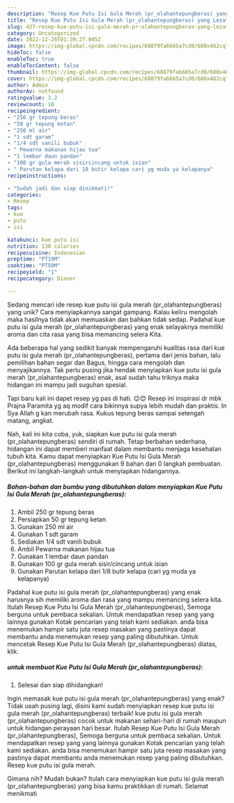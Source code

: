 ```yaml
---
description: "Resep Kue Putu Isi Gula Merah (pr_olahantepungberas) yang Lezat Sekali"
title: "Resep Kue Putu Isi Gula Merah (pr_olahantepungberas) yang Lezat Sekali"
slug: 427-resep-kue-putu-isi-gula-merah-pr-olahantepungberas-yang-lezat-sekali
category: Uncategorized
date: 2022-12-26T01:39:27.045Z
image: https://img-global.cpcdn.com/recipes/68879fa6665a7cd0/680x482cq70/kue-putu-isi-gula-merah-pr_olahantepungberas-foto-resep-utama.jpg
hideToc: false
enableToc: true
enableTocContent: false
thumbnail: https://img-global.cpcdn.com/recipes/68879fa6665a7cd0/680x482cq70/kue-putu-isi-gula-merah-pr_olahantepungberas-foto-resep-utama.jpg
cover: https://img-global.cpcdn.com/recipes/68879fa6665a7cd0/680x482cq70/kue-putu-isi-gula-merah-pr_olahantepungberas-foto-resep-utama.jpg
author: Admin
authorAv: notfound
ratingvalue: 3.2
reviewcount: 18
recipeingredient:
- "250 gr tepung beras"
- "50 gr tepung ketan"
- "250 ml air"
- "1 sdt garam"
- "1/4 sdt vanili bubuk"
- " Pewarna makanan hijau tua"
- "1 lembar daun pandan"
- "100 gr gula merah sisircincang untuk isian"
- " Parutan kelapa dari 18 butir kelapa cari yg muda ya kelapanya"
recipeinstructions:

- "Sudah jadi dan siap dinikmati!"
categories:
- Resep
tags:
- kue
- putu
- isi

katakunci: kue putu isi 
nutrition: 130 calories
recipecuisine: Indonesian
preptime: "PT19M"
cooktime: "PT50M"
recipeyield: "1"
recipecategory: Dinner

---
```





Sedang mencari ide resep kue putu isi gula merah (pr_olahantepungberas) yang unik? Cara menyiapkannya sangat gampang. Kalau keliru mengolah maka hasilnya tidak akan memuaskan dan bahkan tidak sedap. Padahal kue putu isi gula merah (pr_olahantepungberas) yang enak selayaknya memiliki aroma dan cita rasa yang bisa memancing selera Kita.





Ada beberapa hal yang sedikit banyak mempengaruhi kualitas rasa dari kue putu isi gula merah (pr_olahantepungberas), pertama dari jenis bahan, lalu pemilihan bahan segar dan Bagus, hingga cara mengolah dan menyajikannya. Tak perlu pusing jika hendak menyiapkan kue putu isi gula merah (pr_olahantepungberas) enak,      asal sudah tahu triknya maka hidangan ini mampu jadi suguhan spesial.














Tapi baru kali ini dapet resep yg pas di hati. 😉😊 Resep ini inspirasi dr mbk Prajna Paramita yg aq modif cara bikinnya supya lebih mudah dan praktis. In Sya Allah g kan merubah rasa. Kukus tepung beras sampai setengah matang, angkat.






Nah, kali ini kita coba, yuk, siapkan kue putu isi gula merah (pr_olahantepungberas) sendiri di rumah. Tetap berbahan sederhana, hidangan ini dapat memberi manfaat dalam membantu menjaga kesehatan tubuh kita. Kamu dapat menyiapkan Kue Putu Isi Gula Merah (pr_olahantepungberas) menggunakan 9 bahan dan 0 langkah pembuatan. Berikut ini langkah-langkah untuk menyiapkan hidangannya.

<!--inarticleads1-->

##### Bahan-bahan dan bumbu yang dibutuhkan dalam menyiapkan Kue Putu Isi Gula Merah (pr_olahantepungberas):

1. Ambil 250 gr tepung beras
1. Persiapkan 50 gr tepung ketan
1. Gunakan 250 ml air
1. Gunakan 1 sdt garam
1. Sediakan 1/4 sdt vanili bubuk
1. Ambil  Pewarna makanan hijau tua
1. Gunakan 1 lembar daun pandan
1. Gunakan 100 gr gula merah sisir/cincang untuk isian
1. Gunakan  Parutan kelapa dari 1/8 butir kelapa (cari yg muda ya kelapanya)


Padahal kue putu isi gula merah (pr_olahantepungberas) yang enak harusnya sih memiliki aroma dan rasa yang mampu memancing selera kita. Itulah Resep Kue Putu Isi Gula Merah (pr_olahantepungberas), Semoga berguna untuk pembaca sekalian. Untuk mendapatkan resep yang yang lainnya gunakan Kotak pencarian yang telah kami sediakan. anda bisa menemukan hampir satu juta resep masakan yang pastinya dapat membantu anda menemukan resep yang paling dibutuhkan. Untuk mencetak Resep Kue Putu Isi Gula Merah (pr_olahantepungberas) diatas, klik. 

<!--inarticleads2-->

#####  untuk membuat Kue Putu Isi Gula Merah (pr_olahantepungberas):


1. Selesai dan siap dihidangkan!

Ingin memasak kue putu isi gula merah (pr_olahantepungberas) yang enak? Tidak usah pusing lagi, disini kami sudah menyiapkan resep kue putu isi gula merah (pr_olahantepungberas) terbaik! kue putu isi gula merah (pr_olahantepungberas) cocok untuk makanan sehari-hari di rumah maupun untuk hidangan perayaan hari besar. Itulah Resep Kue Putu Isi Gula Merah (pr_olahantepungberas), Semoga berguna untuk pembaca sekalian. Untuk mendapatkan resep yang yang lainnya gunakan Kotak pencarian yang telah kami sediakan. anda bisa menemukan hampir satu juta resep masakan yang pastinya dapat membantu anda menemukan resep yang paling dibutuhkan. Resep kue putu isi gula merah. 

Gimana nih? Mudah bukan? Itulah cara menyiapkan kue putu isi gula merah (pr_olahantepungberas) yang bisa kamu praktikkan di rumah. Selamat menikmati
